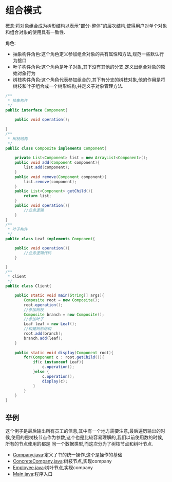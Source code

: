 # 组合模式
概念:将对象组合成为树形结构以表示"部分-整体"的层次结构,使得用户对单个对象和组合对象的使用具有一致性.

角色:
  - 抽象构件角色:这个角色定义参加组合对象的共有属性和方法,规范一些默认行为接口
  - 叶子构件角色:这个角色是叶子对象,其下没有其他的分支,定义出组合对象的原始对象行为
  - 树枝构件角色:这个角色代表参加组合的,其下有分支的树枝对象,他的作用是将树枝和叶子组合成一个树形结构,并定义子对象管理方法.

```java
/**
 * 抽象构件
 */
public interface Component{
	
	public void operation();
	
}
/**
 * 树枝结构
 */
public class Composite implements Component{
	
	private List<Component> list = new ArrayList<Component>();
	public void add(Component component){
		list.add(component);		
	}
	public void remove(Component component){
		list.remove(component);
	}
	public List<Component> getChild(){
		return list;
	}
	public void operation(){
		//业务逻辑
	}
}
/**
 * 叶子构件
 */
public class Leaf implements Component{

	public void operation(){
		//业务逻辑代码
	}

}
/**
 * client
 */
public class Client{

	public static void main(String[] args){
		Composite root = new Composite();
		root.operation();
		//参加树枝
		Composite branch = new Composite();
		//参加叶子
		Leaf leaf = new Leaf();
		//构建树形结构
		root.add(branch);
		branch.add(leaf);
	}
	
	public static void display(Component root){
		for(Component c : root.getChild()){
			if(c instanceof Leaf){
				c.operation();
			}else {
				c.operation();
				display(c);
			}
		}	
	}
}
```

## 举例
这个例子是最后输出所有员工的信息,其中有一个地方需要注意,最后遍历输出的时候,使用的是树枝节点作为参数,这个也是比较容易理解的,我们以前使用数的时候,所有的节点使用的都是
同一个数据类型,而这次分为了树枝节点和树叶节点.

  - [Company.java](./Company.java):定义了书的统一操作,这个是操作的基础
  - [ConcreteCompany.java](./ConcreteCompany.java):树枝节点,实现company
  - [Employee.java](./Employee.java):树叶节点,实现company
  - [Main.java](./Main.java):程序入口
  















